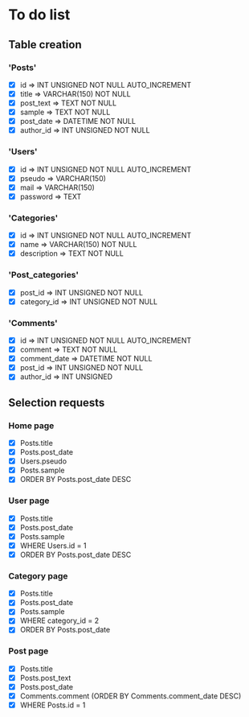 # To do list

## Table creation

### 'Posts'
- [x] id            => INT UNSIGNED NOT NULL AUTO_INCREMENT
- [x] title         => VARCHAR(150) NOT NULL
- [x] post_text     => TEXT NOT NULL
- [x] sample        => TEXT NOT NULL
- [x] post_date     => DATETIME NOT NULL
- [x] author_id     => INT UNSIGNED NOT NULL

### 'Users'
- [x] id            => INT UNSIGNED NOT NULL AUTO_INCREMENT
- [x] pseudo        => VARCHAR(150)
- [x] mail          => VARCHAR(150)
- [x] password      => TEXT

### 'Categories'
- [x] id            => INT UNSIGNED NOT NULL AUTO_INCREMENT
- [x] name          => VARCHAR(150) NOT NULL
- [x] description   => TEXT NOT NULL

### 'Post_categories'
- [x] post_id       => INT UNSIGNED NOT NULL
- [x] category_id   => INT UNSIGNED NOT NULL

### 'Comments'
- [x] id            => INT UNSIGNED NOT NULL AUTO_INCREMENT
- [x] comment       => TEXT NOT NULL
- [x] comment_date  => DATETIME NOT NULL
- [x] post_id       => INT UNSIGNED NOT NULL
- [x] author_id     => INT UNSIGNED

## Selection requests

### Home page
- [x] Posts.title
- [x] Posts.post_date
- [x] Users.pseudo
- [x] Posts.sample
- [x] ORDER BY Posts.post_date DESC

### User page
- [x] Posts.title
- [x] Posts.post_date
- [x] Posts.sample
- [x] WHERE Users.id = 1
- [x] ORDER BY Posts.post_date DESC

### Category page
- [x] Posts.title
- [x] Posts.post_date
- [x] Posts.sample
- [x] WHERE category_id = 2
- [x] ORDER BY Posts.post_date

### Post page
- [x] Posts.title
- [x] Posts.post_text
- [x] Posts.post_date
- [x] Comments.comment (ORDER BY Comments.comment_date DESC)
- [x] WHERE Posts.id = 1
